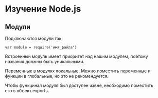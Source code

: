 # Изучение Node.js

## Модули

Подключаются модули так:
```
var module = require('имя_файла')
```
 
Встроенный модуль имеет приоритет над нашим модулем, поэтому названия должны быть уникальными.

Переменные в модулях локальные. Можно поместить переменные и функции в глобальные, но это не рекомендуется.

Чтобы функцинал модуля был доступен извне, необходимо поместить его в объект exports.